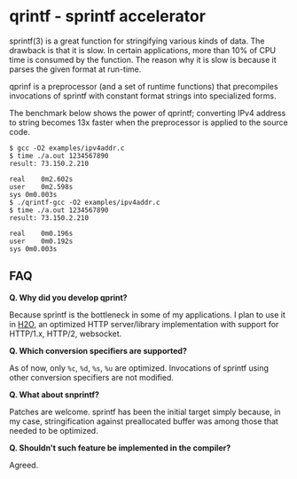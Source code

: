 qrintf - sprintf accelerator
======

sprintf(3) is a great function for stringifying various kinds of data.
The drawback is that it is slow.
In certain applications, more than 10% of CPU time is consumed by the function.
The reason why it is slow is because it parses the given format at run-time.

qprinf is a preprocessor (and a set of runtime functions) that precompiles invocations of sprintf with constant format strings into specialized forms.

The benchmark below shows the power of qprintf; converting IPv4 address to string becomes 13x faster when the preprocessor is applied to the source code.

```
$ gcc -O2 examples/ipv4addr.c
$ time ./a.out 1234567890
result: 73.150.2.210

real	0m2.602s
user	0m2.598s
sys	0m0.003s
$ ./qrintf-gcc -O2 examples/ipv4addr.c
$ time ./a.out 1234567890
result: 73.150.2.210

real	0m0.196s
user	0m0.192s
sys	0m0.003s
```

FAQ
---

__Q. Why did you develop qprint?__

Because sprintf is the bottleneck in some of my applications.  I plan to use it in [H2O](https://github.com/kazuho/h2o), an optimized HTTP server/library implementation with support for HTTP/1.x, HTTP/2, websocket.

__Q. Which conversion specifiers are supported?__

As of now, only ```%c```, ```%d```, ```%s```, ```%u``` are optimized.  Invocations of sprintf using other conversion specifiers are not modified.

__Q. What about snprintf?__

Patches are welcome.  sprintf has been the initial target simply because, in my case, stringification against preallocated buffer was among those that needed to be optimized.

__Q. Shouldn't such feature be implemented in the compiler?__

Agreed.
